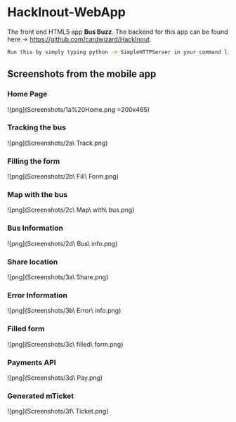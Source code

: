 # HackInout-WebApp
The front end HTML5 app **Bus Buzz**. The backend for this app can be found here -> https://github.com/cardwizard/HackInout.


```bash
Run this by simply typing python -m SimpleHTTPServer in your command line. 
```

## Screenshots from the mobile app

### Home Page
![png](Screenshots/1a%20Home.png =200x465)

### Tracking the bus
![png](Screenshots/2a\ Track.png)

### Filling the form
![png](Screenshots/2b\ Fill\ Form.png)

### Map with the bus
![png](Screenshots/2c\ Map\ with\ bus.png)

### Bus Information
![png](Screenshots/2d\ Bus\ info.png)

### Share location
![png](Screenshots/3a\ Share.png)

### Error Information
![png](Screenshots/3b\ Error\ info.png)

### Filled form
![png](Screenshots/3c\ filled\ form.png)

### Payments API
![png](Screenshots/3d\ Pay.png)

### Generated mTicket
![png](Screenshots/3f\ Ticket.png)